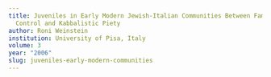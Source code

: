 ```yaml
---
title: Juveniles in Early Modern Jewish-Italian Communities Between Family
  Control and Kabbalistic Piety
author: Roni Weinstein
institution: University of Pisa, Italy
volume: 3
year: "2006"
slug: juveniles-early-modern-communities
---
```

